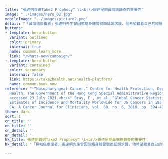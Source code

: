 ```yaml
---
title: "張達明首選Take2 Prophecy™ \L<br/>親述早期鼻咽癌篩查的重要性"
image: "../images/hero_02.jpg"
mobileImage: "../images/picture2.png"
detail: "「鼻咽癌康復者」張達明先生曾因忽略身體警號而延誤求醫，他希望藉着自己的經歷讓大眾關注鼻咽癌。根據世界衛生組織2018年的數據顯示，香港鼻咽癌發病率是全球平均的5-6倍<sup>1,2</sup>。不論年紀、性別及背景，任何人士都有機會患上鼻咽癌，因此，及早進行早期鼻咽癌篩查「提防」鼻咽癌是至關重要的。"
buttons:
- template: hero-button
  variant: outlined
  color: primary
  internal: true
  name: common.learn_more
  link: "/whats-new/campaign/"
- template: hero-button
  variant: contained
  color: secondary
  internal: false
  link: https://take2health.net/health-platform/
  name: common.book_now
reference: "¹“Nasopharyngeal Cancer.” Centre for Health Protection, Department of
  Health, The Government of the Hong Kong Special Administrative Region, 2021, www.chp.gov.hk/en/healthtopics/content/25/54.html,
  accessed 23 July 2021.<br/>² Bray, F., et al. “Global Cancer Statistics 2018: GLOBOCAN
  Estimates of Incidence and Mortality Worldwide for 36 Cancers in 185 Countries.”
  CA: A Cancer Journal for Clinicians, vol. 68, no. 6, 2018, pp. 394-424."
theme: dark
sort: 1
cn_title: ''
en_title: ''
cn_detail: ''
en_detail: ''
hk_title: 張達明首選Take2 Prophecy™ \L<br/>親述早期鼻咽癌篩查的重要性
hk_detail: "「鼻咽癌康復者」張達明先生曾因忽略身體警號而延誤求醫，他希望藉着自己的經歷讓大眾關注鼻咽癌。根據世界衛生組織2018年的數據顯示，香港鼻咽癌發病率是全球平均的5-6倍<sup>1,2</sup>。不論年紀、性別及背景，任何人士都有機會患上鼻咽癌，因此，及早進行早期鼻咽癌篩查「提防」鼻咽癌是至關重要的。"

---
```

